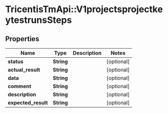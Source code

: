 # TricentisTmApi::V1projectsprojectkeytestrunsSteps

## Properties
Name | Type | Description | Notes
------------ | ------------- | ------------- | -------------
**status** | **String** |  | [optional] 
**actual_result** | **String** |  | [optional] 
**data** | **String** |  | [optional] 
**comment** | **String** |  | [optional] 
**description** | **String** |  | [optional] 
**expected_result** | **String** |  | [optional] 

